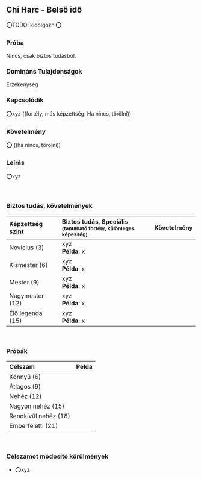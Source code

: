 ## Chi Harc - Belső idő

⭕TODO: kidolgozni⭕

### Próba

Nincs, csak biztos tudásból.

### Domináns Tulajdonságok

Érzékenység

### Kapcsolódik

⭕xyz  ((fortély, más képzettség. Ha nincs, törölni))

### Követelmény

⭕ ((ha nincs, törölni))

### Leírás

⭕xyz


<br />

### Biztos tudás, követelmények

| Képzettség szint | Biztos tudás, Speciális <br /><sub>(tanulható fortély, különleges  képesség)</sub> | Követelmény |
|:---------------- |:---------------------------------------------------------------------------------- |:-----------:|
| Novícius (3)     | xyz <br /> **Példa**: x                                                            |             |
| Kismester (6)    | xyz <br /> **Példa**: x                                                            |             |
| Mester (9)       | xyz <br /> **Példa**: x                                                            |             |
| Nagymester (12)  | xyz <br /> **Példa**: x                                                            |             |
| Élő legenda (15) | xyz <br /> **Példa**: x                                                            |             |

<br />

### Próbák

| Célszám | Példa  |
| :----------- | :----------- |
| Könnyű       (6)  | |
| Átlagos      (9)  | |
| Nehéz        (12) | |
| Nagyon nehéz (15) | |
| Rendkívül nehéz (18) | |
| Emberfeletti (21) | |

<br />

### Célszámot módosító körülmények

- ⭕xyz
